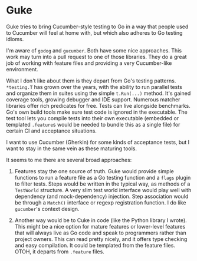 # Guke

Guke tries to bring Cucumber-style testing to Go in a way that people used to Cucumber will feel at home with, but which also adheres to Go testing idioms.

I'm aware of `godog` and `gucumber`. Both have some nice approaches. This work may turn into a pull request to one of those libraries. They do a great job of working with feature files and providing a very Cucumber-like environment.

What I don't like about them is they depart from Go's testing patterns. `*testing.T` has grown over the years, with the ability to run parallel tests and organize them in suites using the simple `t.Run(...)` method. It's gained coverage tools, growing debugger and IDE support. Numerous matcher libraries offer rich predicates for free. Tests can live alongside benchmarks. Go's own build tools make sure test code is ignored in the executable. The test tool lets you compile tests into their own executable (embedded or templated `.feature`s would be needed to bundle this as a single file) for certain CI and acceptance situations.

I want to use Cucumber (Gherkin) for some kinds of acceptance tests, but I want to stay in the same vein as these maturing tools.

It seems to me there are several broad approaches:

1. Features stay the one source of truth. Guke would provide simple functions to run a feature file as a Go testing function and a `flags` plugin to filter tests. Steps would be written in the typical way, as methods of a `TestWorld` structure. A very slim test world interface would play well with dependency (and mock-dependency) injection. Step association would be through a `Match()` interface or regexp registration function. I do like `gucumber`'s context design.

2. Another way would be to Cuke in code (like the Python library I wrote). This might be a nice option for mature features or lower-level features that will always live as Go code and speak to programmers rather than project owners. This can read pretty nicely, and it offers type checking and easy compilation. It could be templated from the feature files. OTOH, it departs from `.feature` files.
